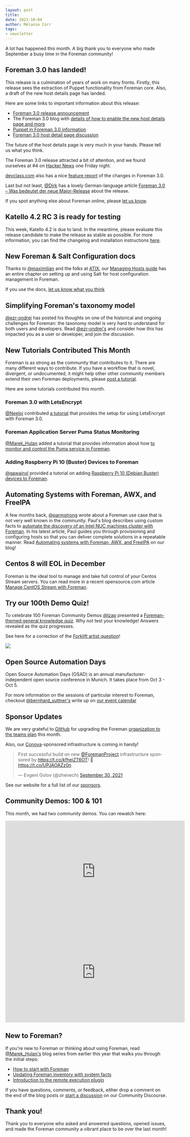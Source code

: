 ```yaml
---
layout: post
title:
date: 2021-10-04
author: Melanie Corr
tags:
- newsletter
---
```


A lot has happened this month.
A big thank you to everyone who made September a busy time in the Foreman community!

<!--more-->

## Foreman 3.0 has landed!

This release is a culmination of years of work on many fronts. Firstly, this release sees the extraction of Puppet functionality from Foreman core. Also, a draft of the new host details page has landed.

Here are some links to important information about this release:

* [Foreman 3.0 release announcement](https://community.theforeman.org/t/foreman-3-0-0-has-been-released/25285)
* The Foreman 3.0 blog with [details of how to enable the new host details page and more](https://theforeman.org/2021/09/foreman-30-is-here.html)
* [Puppet in Foreman 3.0 information](https://community.theforeman.org/t/puppet-in-3-0-release/24429)
* [Foreman 3.0 host detail page discussion](https://community.theforeman.org/t/foreman-3-0-new-host-detail-page-feedback/25281)

The future of the host details page is very much in your hands. Please tell us what you think.

The Foreman 3.0 release attracted a bit of attention, and we found ourselves at #4 on [Hacker News](https://news.ycombinator.com/item?id=28569690) one Friday night.

[devclass.com](devclass.com) also has a nice [feature report](https://devclass.com/2021/09/21/foreman-3/) of the changes in Foreman 3.0.

Last but not least, [@Dirk](https://community.theforeman.org/u/dirk/summary) has a lovely German-language article [Foreman 3.0 – Was bedeutet der neue Major-Release](https://www.netways.de/blog/2021/09/23/foreman-3-0-major-release/) about the release.

If you spot anything else about Foreman online, please [let us know](https://community.theforeman.org/t/foreman-3-0-in-the-news/25466).


## Katello 4.2 RC 3 is ready for testing

This week, Katello 4.2 is due to land. In the meantime, please evaluate this release candidate to make the release as stable as possible. For more information, you can find the changelog and installation instructions [here](https://community.theforeman.org/t/katello-4-2-0-rc3-ready-for-testing/25509).

## New Foreman & Salt Configuration docs

Thanks to [@maximilian](https://community.theforeman.org/u/maximilian/summary) and the folks at [ATIX](atix.de), our [Managing Hosts guide](https://docs.theforeman.org/nightly/Managing_Hosts/index-foreman-el.html#using-salt-for-configuration-management_managing-hosts) has an entire chapter on setting up and using Salt for host configuration management in Foreman.

If you use the docs, [let us know what you think](https://community.theforeman.org/t/new-salt-configuration-management-documenation-is-available/25263/3)

## Simplifying Foreman's taxonomy model

[@ezr-ondrej](https://community.theforeman.org/u/ezr-ondrej) has posted his thoughts on one of the historical and ongoing challenges for Foreman: the taxonomy model is very hard to understand for both users and developers. Read [@ezr-ondrej's](https://community.theforeman.org/t/single-organization-on-resources-to-simplify-taxonomies/25416) and consider how this has impacted you as a user or developer, and join the discussion.


## New Tutorials Contributed This Month

Foreman is as strong as the community that contributes to it. There are many different ways to contribute. If you have a workflow that is novel, divergent, or undocumented, it might help other other community members extend their own Foreman deployments, please [post a tutorial](https://community.theforeman.org/c/tutorials/23).

Here are some tutorials contributed this month.

### Foreman 3.0 with LetsEncrypt

[@Neeloj](https://community.theforeman.org/u/neeloj/) contributed [a tutorial](https://community.theforeman.org/t/how-to-use-foreman-with-letsencrypt/25323) that provides the setup for using LetsEncrypt with Foreman 3.0.

### Foreman Application Server Puma Status Monitoring

[@Marek_Hulan](https://community.theforeman.org/u/Marek_Hulan) added a tutorial that provides information about how [to monitor and control the Puma service in Foreman](https://community.theforeman.org/t/foreman-application-server-puma-status-monitoring/23154).


### Adding Raspberry Pi 10 (Buster) Devices to Foreman

[@gawainxl](https://community.theforeman.org/u/gawainxl/summary) provided a tutorial on adding [Raspberry Pi 10 (Debian Buster) devices to Foreman](https://community.theforeman.org/t/adding-raspberry-pi-10-buster-devices-to-foreman/25450).


## Automating Systems with Foreman, AWX, and FreeIPA

A few months back, [@parmstrong](https://community.theforeman.org/u/parmstr) wrote about a Foreman use case that is not very well known in the community. Paul's blog describes using custom facts to [automate the discovery of an Intel NUC machines cluster with Foreman](https://theforeman.org/2021/05/implementing-custom-facts-for-foreman-discovery.html). In his latest article, Paul guides you through provisioning and configuring hosts so that you can deliver complete solutions in a repeatable manner. Read [Automating systems with Foreman, AWX, and FreeIPA](https://theforeman.org/2021/09/automating-systems-with-foreman-awx-and-freeipa.html) on our blog!

## Centos 8 will EOL in December

Foreman is the ideal tool to manage and take full control of your Centos Stream servers. You can read more in a recent opensource.com article [Manage CentOS Stream with Foreman](https://opensource.com/article/21/9/centos-stream-foreman).

## Try our 100th Demo Quiz!

To celebrate 100 Foreman Community Demos [@lzap](https://community.theforeman.org/u/lzap/) presented a [Foreman-themed general knowledge quiz](https://youtu.be/4A8GnjynRaM?t=262). Why not test your knowledge! Answers revealed as the quiz progresses.


See here for a correction of the [Forklift artist question](https://community.theforeman.org/t/foreman-community-demo-100/24990/7?u=mcorr)!

![](https://cloud.githubusercontent.com/assets/86290/17115696/9177c0f6-5282-11e6-90cd-8f8ee843b4e9.png)

## Open Source Automation Days

Open Source Automation Days (OSAD) is an annual manufacturer-independent open source conference in Munich. It takes place from Oct 3 - Oct 5.

For more information on the sessions of particular interest to Foreman, checkout [@bernhard_suttner's](https://community.theforeman.org/u/bernhard_suttner/summary) write up on [our event calendar](https://community.theforeman.org/t/open-source-automation-days-2021/25303)

## Sponsor Updates

We are very grateful to [GitHub](https://github.com/) for upgrading the Foreman [organization to the teams plan](https://community.theforeman.org/t/our-github-organization-is-now-sponsored-on-the-teams-plan/25414) this month.

Also, our [Conova](https://www.conova.com/)-sponsored infrastructure is coming in handy!

<blockquote class="twitter-tweet"><p lang="en" dir="ltr">First successful build on new <a href="https://twitter.com/ForemanProject?ref_src=twsrc%5Etfw">@ForemanProject</a> infrastructure sponsored by <a href="https://t.co/kfheiZT6OT">https://t.co/kfheiZT6OT</a>! 🎉<br> <a href="https://t.co/UPJAOAZz0n">https://t.co/UPJAOAZz0n</a></p>&mdash; Evgeni Golov (@zhenech) <a href="https://twitter.com/zhenech/status/1443604105230962689?ref_src=twsrc%5Etfw">September 30, 2021</a></blockquote> <script async src="https://platform.twitter.com/widgets.js" charset="utf-8"></script>

See our website for a full list of our [sponsors](https://theforeman.org/sponsors.html).

## Community Demos: 100 & 101

This month, we had two community demos. You can rewatch here:

<iframe width="560" height="315" src="https://www.youtube.com/embed/4A8GnjynRaM" title="YouTube video player" frameborder="0" allow="accelerometer; autoplay; clipboard-write; encrypted-media; gyroscope; picture-in-picture" allowfullscreen></iframe>

<iframe width="560" height="315" src="https://www.youtube.com/embed/iW6QE-glh2I" title="YouTube video player" frameborder="0" allow="accelerometer; autoplay; clipboard-write; encrypted-media; gyroscope; picture-in-picture" allowfullscreen></iframe>

## New to Foreman?

If you're new to Foreman or thinking about using Foreman, read [@Marek_Hulan's](https://community.theforeman.org/u/Marek_Hulan) blog series from earlier this year that walks you through the initial steps:

* [How to start with Foreman](https://theforeman.org/2020/12/how-to-start-with-foreman.html)
* [Updating Foreman inventory with system facts](https://theforeman.org/2021/01/updating-foreman-inventory-with-system-facts.html)
* [Introduction to the remote execution plugin](https://theforeman.org/2021/02/introduction-to-the-remote-execution-plugin.html)

If you have questions, comments, or feedback, either drop a comment on the end of the blog posts or [start a discussion](https://community.theforeman.org/) on our Community Discourse.

## Thank you!

Thank you to everyone who asked and answered questions, opened issues, and made the Foreman community a vibrant place to be over the last month!

